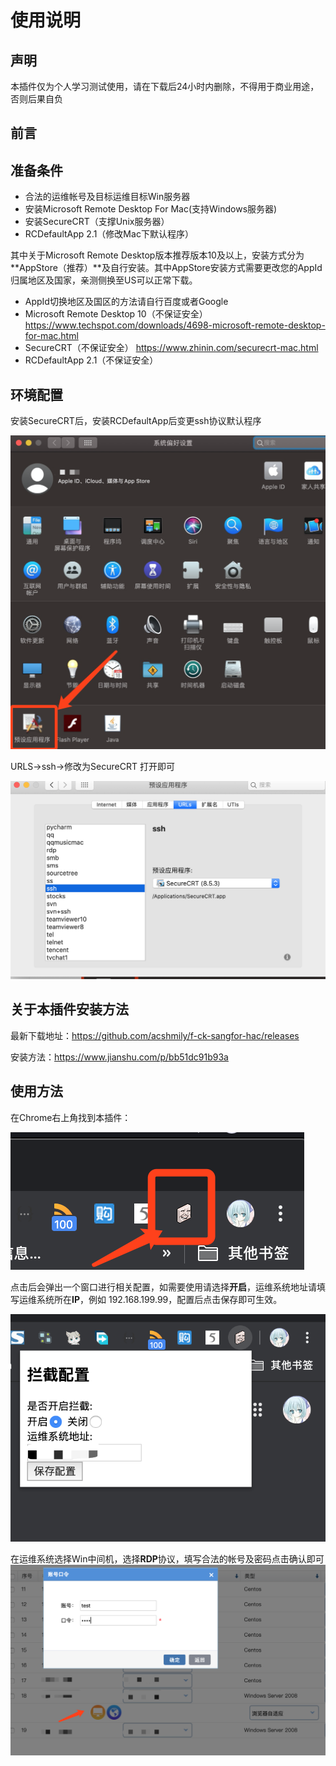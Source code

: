 # 使用说明
## 声明
本插件仅为个人学习测试使用，请在下载后24小时内删除，不得用于商业用途，否则后果自负
## 前言
## 准备条件
- 合法的运维帐号及目标运维目标Win服务器
- 安装Microsoft Remote Desktop For Mac(支持Windows服务器)
- 安装SecureCRT（支撑Unix服务器）
- RCDefaultApp 2.1（修改Mac下默认程序）

其中关于Microsoft Remote Desktop版本推荐版本10及以上，安装方式分为**AppStore（推荐）**及自行安装。其中AppStore安装方式需要更改您的AppId归属地区及国家，亲测侧换至US可以正常下载。

- AppId切换地区及国区的方法请自行百度或者Google
- Microsoft Remote Desktop 10（不保证安全） https://www.techspot.com/downloads/4698-microsoft-remote-desktop-for-mac.html 
- SecureCRT（不保证安全） https://www.zhinin.com/securecrt-mac.html
- RCDefaultApp 2.1（不保证安全）  

## 环境配置
安装SecureCRT后，安装RCDefaultApp后变更ssh协议默认程序

![image-20200121153150348](dist/image-20200121153150348.png)

URLS->ssh->修改为SecureCRT 打开即可

![image-20200121153314560](dist/image-20200121153314560.png)

## 关于本插件安装方法

最新下载地址：https://github.com/acshmily/f-ck-sangfor-hac/releases

安装方法：https://www.jianshu.com/p/bb51dc91b93a

## 使用方法

在Chrome右上角找到本插件：

![image-20200119102449788](dist/image-20200119102449788.png)

点击后会弹出一个窗口进行相关配置，如需要使用请选择**开启**，运维系统地址请填写运维系统所在**IP**，例如 192.168.199.99，配置后点击保存即可生效。

![image-20200119102552792](dist/image-20200119102552792.png)

在运维系统选择Win中间机，选择**RDP**协议，填写合法的帐号及密码点击确认即可![image-20200119102813439](dist/image-20200119102813439.png)

